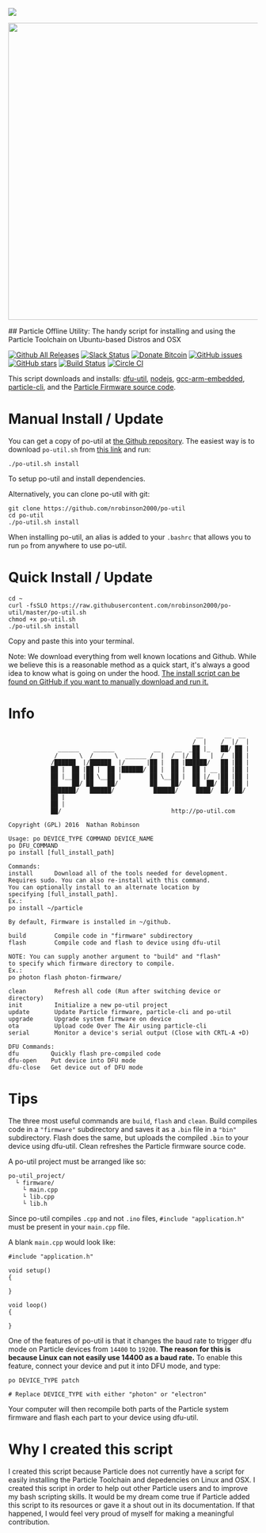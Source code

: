 [![](https://img.shields.io/badge/po--util-wiki-brightgreen.svg)](https://github.com/nrobinson2000/po-util/wiki)
<p align="center" >
<img src="https://raw.githubusercontent.com/nrobinson2000/po-util/po-util.com/logos/po-util-updated.png" width="600px">
</p>
## Particle Offline Utility: The handy script for installing and using the Particle Toolchain on Ubuntu-based Distros and OSX

[![Github All Releases](https://img.shields.io/github/downloads/nrobinson2000/po-util/total.svg?maxAge=2592000)](http://po-util.com)
[![Slack Status](https://nrobinson2000.herokuapp.com/badge.svg)](https://nrobinson2000.herokuapp.com/)
[![Donate Bitcoin](https://img.shields.io/badge/donate-bitcoin-orange.svg)](https://nrobinson2000.github.io/donate-bitcoin)
[![GitHub issues](https://img.shields.io/github/issues/nrobinson2000/po-util.svg)](https://github.com/nrobinson2000/po-util/issues)
[![GitHub stars](https://img.shields.io/github/stars/nrobinson2000/po-util.svg)](https://github.com/nrobinson2000/po-util/stargazers)
[![Build Status](https://travis-ci.org/nrobinson2000/po-util.svg?branch=master)](https://travis-ci.org/nrobinson2000/po-util) [![Circle CI](https://circleci.com/gh/nrobinson2000/po-util.svg?style=svg)](https://circleci.com/gh/nrobinson2000/po-util)

This script downloads and installs: [dfu-util](http://dfu-util.sourceforge.net/), [nodejs](https://nodejs.org/en/), [gcc-arm-embedded](https://launchpad.net/gcc-arm-embedded), [particle-cli](https://github.com/spark/particle-cli), and the [Particle Firmware source code](https://github.com/spark/firmware).

# Manual Install / Update
You can get a copy of po-util at [the Github repository](http://github.com/nrobinson2000/po-util).  The easiest way is to download `po-util.sh` from [this link](https://raw.githubusercontent.com/nrobinson2000/po-util/master/po-util.sh) and run:
```
./po-util.sh install
```
To setup po-util and install dependencies.

Alternatively, you can clone po-util with git:
```
git clone https://github.com/nrobinson2000/po-util
cd po-util
./po-util.sh install
```

When installing po-util, an alias is added to your `.bashrc` that allows you to run `po` from anywhere to use po-util.


# Quick Install / Update
```
cd ~
curl -fsSLO https://raw.githubusercontent.com/nrobinson2000/po-util/master/po-util.sh
chmod +x po-util.sh
./po-util.sh install
```
Copy and paste this into your terminal.  

Note: We download  everything from well known locations and Github.  While we believe this is a reasonable method as a quick start, it's always a good idea to know what is going on under the hood.  [The install script can be found on GitHub if you want to manually download and run it.](https://github.com/nrobinson2000/po-util/blob/master/download-po-util.sh)

# Info
```
                                                     __      __  __
                                                    /  |    /  |/  |
              ______    ______           __    __  _██ |_   ██/ ██ |
             /      \  /      \  ______ /  |  /  |/ ██   |  /  |██ |
            /██████  |/██████  |/      |██ |  ██ |██████/   ██ |██ |
            ██ |  ██ |██ |  ██ |██████/ ██ |  ██ |  ██ | __ ██ |██ |
            ██ |__██ |██ \__██ |        ██ \__██ |  ██ |/  |██ |██ |
            ██    ██/ ██    ██/         ██    ██/   ██  ██/ ██ |██ |
            ███████/   ██████/           ██████/     ████/  ██/ ██/
            ██ |
            ██ |
            ██/                               http://po-util.com

Copyright (GPL) 2016  Nathan Robinson

Usage: po DEVICE_TYPE COMMAND DEVICE_NAME
po DFU_COMMAND
po install [full_install_path]

Commands:
install      Download all of the tools needed for development.
Requires sudo. You can also re-install with this command.
You can optionally install to an alternate location by
specifying [full_install_path].
Ex.:
po install ~/particle

By default, Firmware is installed in ~/github.

build        Compile code in "firmware" subdirectory
flash        Compile code and flash to device using dfu-util

NOTE: You can supply another argument to "build" and "flash"
to specify which firmware directory to compile.
Ex.:
po photon flash photon-firmware/

clean        Refresh all code (Run after switching device or directory)
init         Initialize a new po-util project
update       Update Particle firmware, particle-cli and po-util
upgrade      Upgrade system firmware on device
ota          Upload code Over The Air using particle-cli
serial       Monitor a device's serial output (Close with CRTL-A +D)

DFU Commands:
dfu         Quickly flash pre-compiled code
dfu-open    Put device into DFU mode
dfu-close   Get device out of DFU mode
```

# Tips

The three most useful commands are `build`, `flash` and `clean`. Build compiles code in a `"firmware"` subdirectory and saves it as a `.bin` file in a `"bin"` subdirectory. Flash does the same, but uploads the compiled `.bin` to your device using dfu-util. Clean refreshes the Particle firmware source code.

A po-util project must be arranged like so:

```
po-util_project/
  └ firmware/
    └ main.cpp
    └ lib.cpp
    └ lib.h
```

Since po-util compiles `.cpp` and not `.ino` files, `#include "application.h"` must be present in your `main.cpp` file.

A blank `main.cpp` would look like:

```
#include "application.h"

void setup()
{

}

void loop()
{

}
```
One of the features of po-util is that it changes the baud rate to trigger dfu mode on Particle devices from `14400` to `19200`. **The reason for this is because Linux can not easily use 14400 as a baud rate.** To enable this feature, connect your device and put it into DFU mode, and type:

```
po DEVICE_TYPE patch

# Replace DEVICE_TYPE with either "photon" or "electron"
```

Your computer will then recompile both parts of the Particle system firmware and flash each part to your device using dfu-util.


# Why I created this script

I created this script because Particle does not currently have a script for easily installing the Particle Toolchain and depedencies on Linux and OSX. I created this script in order to help out other Particle users and to improve my bash scripting skills. It would be my dream come true if Particle added this script to its resources or gave it a shout out in its documentation. If that happened, I would feel very proud of myself for making a meaningful contribution.
